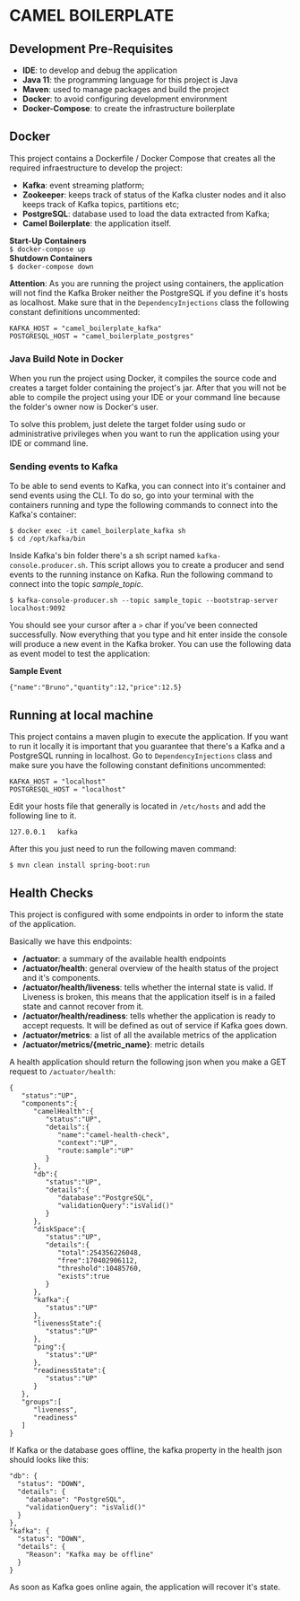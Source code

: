 # CAMEL BOILERPLATE

## Development Pre-Requisites
- **IDE**: to develop and debug the application
- **Java 11**: the programming language for this project is Java
- **Maven**: used to manage packages and build the project
- **Docker**: to avoid configuring development environment
- **Docker-Compose**: to create the infrastructure boilerplate

## Docker

This project contains a Dockerfile / Docker Compose that creates all the required infraestructure to develop the project:

- **Kafka**: event streaming platform;
- **Zookeeper**: keeps track of status of the Kafka cluster nodes and it also keeps track of Kafka topics, partitions etc;
- **PostgreSQL**: database used to load the data extracted from Kafka;
- **Camel Boilerplate**: the application itself.

**Start-Up Containers**  
`$ docker-compose up`  
**Shutdown Containers**  
`$ docker-compose down`

**Attention**: As you are running the project using containers, the application will 
not find the Kafka Broker neither the PostgreSQL if you define it's hosts as localhost. 
Make sure that in the `DependencyInjections` class the following constant definitions 
uncommented: 

    KAFKA_HOST = "camel_boilerplate_kafka"
    POSTGRESQL_HOST = "camel_boilerplate_postgres"    

### Java Build Note in Docker

When you run the project using Docker, it compiles the source code and creates
a target folder containing the project's jar. After that you will not be able
to compile the project using your IDE or your command line because the
folder's owner now is Docker's user.

To solve this problem, just delete the target folder using sudo or
administrative privileges when you want to run the application using your
IDE or command line.

### Sending events to Kafka
To be able to send events to Kafka, you can connect into it's container and send events using the CLI. 
To do so, go into your terminal with the containers running and type the following commands to connect into the 
Kafka's container:

    $ docker exec -it camel_boilerplate_kafka sh
    $ cd /opt/kafka/bin

Inside Kafka's bin folder there's a sh script named `kafka-console.producer.sh`. 
This script allows you to create a producer and send events to the running instance on Kafka. Run the following command 
to connect into the topic *sample_topic*.

    $ kafka-console-producer.sh --topic sample_topic --bootstrap-server localhost:9092

You should see your cursor after a `>` char if you've been connected successfully. Now everything that you type and 
hit enter inside the console will produce a new event in the Kafka broker. You can use the following data as event 
model to test the application:

**Sample Event**

    {"name":"Bruno","quantity":12,"price":12.5}

## Running at local machine

This project contains a maven plugin to execute the application.
If you want to run it locally it is important that you guarantee
that there's a Kafka and a PostgreSQL running in localhost. Go to 
`DependencyInjections` class and make sure you have the following 
constant definitions uncommented:

    KAFKA_HOST = "localhost"
    POSTGRESQL_HOST = "localhost"    

Edit your hosts file that generally is located in `/etc/hosts` and
add the following line to it.

    127.0.0.1   kafka

After this you just need to run the following maven command:

    $ mvn clean install spring-boot:run

## Health Checks

This project is configured with some endpoints in order to inform the state of the application.

Basically we have this endpoints:

- **/actuator**: a summary of the available health endpoints
- **/actuator/health**: general overview of the health status of the project and it's components.
- **/actuator/health/liveness**: tells whether the internal state is valid. If Liveness is broken, this means that the application itself is in a failed state and cannot recover from it.
- **/actuator/health/readiness**: tells whether the application is ready to accept requests. It will be defined 
  as out of service if Kafka goes down.
- **/actuator/metrics**: a list of all the available metrics of the application
- **/actuator/metrics/{metric_name}**:  metric details

A health application should return the following json when you make a GET request to `/actuator/health`:

    {
       "status":"UP",
       "components":{
          "camelHealth":{
             "status":"UP",
             "details":{
                "name":"camel-health-check",
                "context":"UP",
                "route:sample":"UP"
             }
          },
          "db":{
             "status":"UP",
             "details":{
                "database":"PostgreSQL",
                "validationQuery":"isValid()"
             }
          },
          "diskSpace":{
             "status":"UP",
             "details":{
                "total":254356226048,
                "free":170402906112,
                "threshold":10485760,
                "exists":true
             }
          },
          "kafka":{
             "status":"UP"
          },
          "livenessState":{
             "status":"UP"
          },
          "ping":{
             "status":"UP"
          },
          "readinessState":{
             "status":"UP"
          }
       },
       "groups":[
          "liveness",
          "readiness"
       ]
    }

If Kafka or the database goes offline, the kafka property in the health json should looks like this:

    "db": {
      "status": "DOWN",
      "details": {
        "database": "PostgreSQL",
        "validationQuery": "isValid()"
      }
    },
    "kafka": {
      "status": "DOWN",
      "details": {
        "Reason": "Kafka may be offline"
      }
    }

As soon as Kafka goes online again, the application will recover it's state.